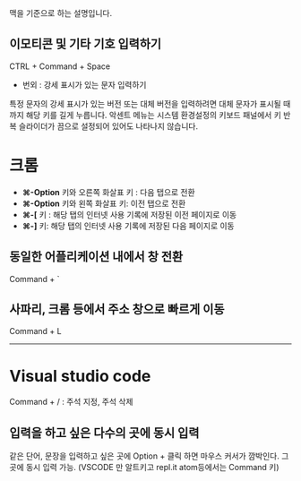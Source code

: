 맥을 기준으로 하는 설명입니다.

## 이모티콘 및 기타 기호 입력하기

CTRL + Command + Space

* 번외 : 강세 표시가 있는 문자 입력하기

특정 문자의 강세 표시가 있는 버전 또는 대체 버전을 입력하려면 대체 문자가 표시될 때까지 해당 키를 길게 누릅니다. 악센트 메뉴는 시스템 환경설정의 키보드 패널에서 키 반복 슬라이더가 끔으로 설정되어 있어도 나타나지 않습니다.

# 크롬

- **⌘-Option** 키와 오른쪽 화살표 키 : 다음 탭으로 전환
- **⌘-Option** 키와 왼쪽 화살표 키: 이전 탭으로 전환
- **⌘-[** 키 : 해당 탭의 인터넷 사용 기록에 저장된 이전 페이지로 이동
- **⌘-]** 키:  해당 탭의 인터넷 사용 기록에 저장된 다음 페이지로 이동



## 동일한 어플리케이션 내에서 창 전환

Command + `



## 사파리, 크롬 등에서 주소 창으로 빠르게 이동

Command + L







---

# Visual studio code

Command  + /  : 주석 지정, 주석 삭제

## 입력을 하고 싶은 다수의 곳에 동시 입력

같은 단어, 문장을 입력하고 싶은 곳에 Option + 클릭 하면 마우스 커서가 깜박인다. 그 곳에 동시 입력 가능.  (VSCODE 만 알트키고 repl.it atom등에서는 Command 키)



